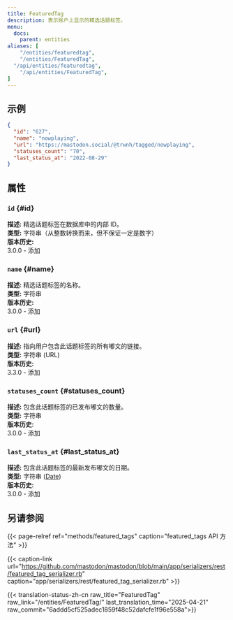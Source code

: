 ```yaml
---
title: FeaturedTag
description: 表示账户上显示的精选话题标签。
menu:
  docs:
    parent: entities
aliases: [
	"/entities/featuredtag",
	"/entities/FeaturedTag",
  "/api/entities/featuredtag",
	"/api/entities/FeaturedTag",
]
---
```


## 示例

```json
{
  "id": "627",
  "name": "nowplaying",
  "url": "https://mastodon.social/@trwnh/tagged/nowplaying",
  "statuses_count": "70",
  "last_status_at": "2022-08-29"
}
```

## 属性

### `id` {#id}

**描述:** 精选话题标签在数据库中的内部 ID。\
**类型:** 字符串（从整数转换而来，但不保证一定是数字）\
**版本历史:**\
3.0.0 - 添加

### `name` {#name}

**描述:** 精选话题标签的名称。\
**类型:** 字符串\
**版本历史:**\
3.0.0 - 添加

### `url` {#url}

**描述:** 指向用户包含此话题标签的所有嘟文的链接。\
**类型:** 字符串 (URL)\
**版本历史:**\
3.3.0 - 添加

### `statuses_count` {#statuses_count}

**描述:** 包含此话题标签的已发布嘟文的数量。\
**类型:** 字符串\
**版本历史:**\
3.0.0 - 添加

### `last_status_at` {#last_status_at}

**描述:** 包含此话题标签的最新发布嘟文的日期。\
**类型:** 字符串 ([Date](/api/datetime-format#date))\
**版本历史:**\
3.0.0 - 添加

## 另请参阅

{{< page-relref ref="methods/featured_tags" caption="featured_tags API 方法" >}}

{{< caption-link url="https://github.com/mastodon/mastodon/blob/main/app/serializers/rest/featured_tag_serializer.rb" caption="app/serializers/rest/featured_tag_serializer.rb" >}}

{{< translation-status-zh-cn raw_title="FeaturedTag" raw_link="/entities/FeaturedTag/" last_translation_time="2025-04-21" raw_commit="6addd5cf525adec1859f48c52dafcfe1f96e558a">}}
